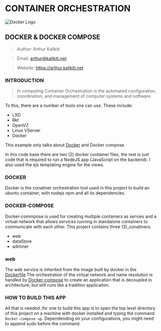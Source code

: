 # CONTAINER ORCHESTRATION

![Docker Logo](https://www.google.com/url?sa=i&rct=j&q=&esrc=s&source=images&cd=&cad=rja&uact=8&ved=2ahUKEwia1MHW6bjhAhUth-AKHSNEB10QjRx6BAgBEAU&url=%2Furl%3Fsa%3Di%26rct%3Dj%26q%3D%26esrc%3Ds%26source%3Dimages%26cd%3D%26ved%3D%26url%3Dhttps%253A%252F%252F1000logos.net%252Fdocker-logo%252F%26psig%3DAOvVaw2lNdEVRfruIexZOdwE5pB-%26ust%3D1554549322718737&psig=AOvVaw2lNdEVRfruIexZOdwE5pB-&ust=1554549322718737)

## DOCKER & DOCKER COMPOSE

> Author: Arthur Kalikiti

> Email: arthur@kalikiti.net

> Website: https://arthur.kalikiti.net


### INTRODUCTION

>In computing Container Orchestration is the automated configuration, coordination, and management of computer systems and software.

To this, there are a number of tools one can use. These include:

- LXD
- Rkt
- OpenVZ
- Linux VServer
- Docker

This example only talks about [Docker](https://docker.com) and Docker compose.

In this code base there are two (2) docker container files, the rest is just code that is required to run a NodeJS app (JavaScript on the backend). I also used the ejs templating engine for the views.

### DOCKER

Docker is the conatiner orchestration tool used in this project to build an ubuntu container, with nodejs npm and all its dependencies.

### DOCKER-COMPOSE

Docker-commpose is used for creating multiple containers as servies and a virtual network that allows services running in standalone containers to communicate with each other.
This project contains three (3)_conatiners.

- web
- dataStore
- adminer

### web

The web service is inherited from the image built by docker in the [Dockerfile](https://github.com/arthurkay/container-presentation/blob/copy/Dockerfile)
The orchestration of the virtual network and name resolution is handled by [Docker-compose](https://github.com/arthurkay/container-presentation/blob/copy/docker-compose.yaml) to create an application that is decoupled in architecture, but still runs like a tradition application.

### HOW TO BUILD THIS APP

All that is needed ,for one to build this app is to open the top level directory of this project on a machine with docker installed and typing the command `Docker-compose up`.
Dependending on your configurations, you might need to append sudo before the command.
